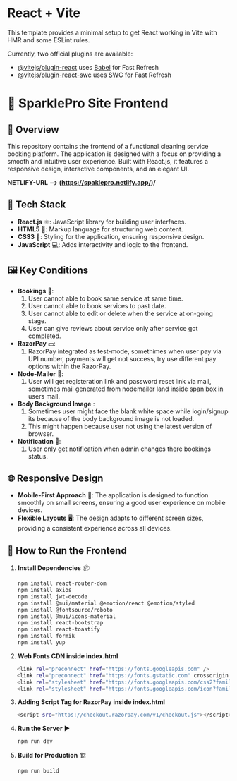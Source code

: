 # React + Vite

This template provides a minimal setup to get React working in Vite with HMR and some ESLint rules.

Currently, two official plugins are available:

- [@vitejs/plugin-react](https://github.com/vitejs/vite-plugin-react/blob/main/packages/plugin-react/README.md) uses [Babel](https://babeljs.io/) for Fast Refresh
- [@vitejs/plugin-react-swc](https://github.com/vitejs/vite-plugin-react-swc) uses [SWC](https://swc.rs/) for Fast Refresh


# 🧹 SparklePro Site Frontend

## 🚀 Overview
This repository contains the frontend of a functional cleaning service booking platform. The application is designed with a focus on providing a smooth and intuitive user experience. Built with React.js, it features a responsive design, interactive components, and an elegant UI.

**NETLIFY-URL --> (https://spaklepro.netlify.app/)/**

## 🧰 Tech Stack
- **React.js** ⚛️: JavaScript library for building user interfaces.
- **HTML5** 📝: Markup language for structuring web content.
- **CSS3** 🎨: Styling for the application, ensuring responsive design.
- **JavaScript** 💻: Adds interactivity and logic to the frontend.


## 🖼️ Key Conditions
- **Bookings** 🧾:
  1. User cannot able to book same service at same time.
  2. User cannot able to book services to past date.
  3. User cannot able to edit or delete when the service at on-going stage.
  4. User can give reviews about service only after service got completed.
- **RazorPay** 💵:
  1. RazorPay integrated as test-mode, somethimes when user pay via UPI number, payments will get not success, try use different pay options within the RazorPay.
- **Node-Mailer** 📧:
  1. User will get registeration link and password reset link via mail, sometimes mail generated from nodemailer land inside span box in users mail.
- **Body Background Image** :
  1. Sometimes user might face the blank white space while login/signup its because of the body background image is not loaded.
  2. This might happen because user not using the latest version of browser.
- **Notification** 🔔:
  1. User only get notification when admin changes there bookings status.

## 🌐 Responsive Design
- **Mobile-First Approach** 📲: The application is designed to function smoothly on small screens, ensuring a good user experience on mobile devices.
- **Flexible Layouts** 🖥️: The design adapts to different screen sizes, providing a consistent experience across all devices.

## 🧪 How to Run the Frontend
1. **Install Dependencies** 📦
   ```bash
   npm install react-router-dom
   npm install axios
   npm install jwt-decode
   npm install @mui/material @emotion/react @emotion/styled
   npm install @fontsource/roboto
   npm install @mui/icons-material
   npm install react-bootstrap
   npm install react-toastify
   npm install formik
   npm install yup
   ```
2. **Web Fonts CDN inside index.html**
```bash
   <link rel="preconnect" href="https://fonts.googleapis.com" />
   <link rel="preconnect" href="https://fonts.gstatic.com" crossorigin />
   <link rel="stylesheet" href="https://fonts.googleapis.com/css2?family=Roboto:wght@300;400;500;700&display=swap" />
   <link rel="stylesheet" href="https://fonts.googleapis.com/icon?family=Material+Icons" />
```
3. **Adding Script Tag for RazorPay inside index.html**
```bash
   <script src="https://checkout.razorpay.com/v1/checkout.js"></script>
```
4. **Run the Server** ▶️
   ```bash
   npm run dev
   ```
5. **Build for Production** 🏗️
   ```bash
   npm run build
   ```
   

